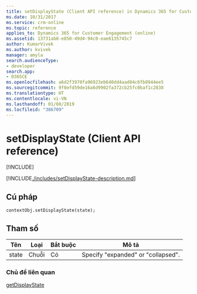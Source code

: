 ```yaml
---
title: setDisplayState (Client API reference) in Dynamics 365 for Customer Engagement| MicrosoftDocs
ms.date: 10/31/2017
ms.service: crm-online
ms.topic: reference
applies_to: Dynamics 365 for Customer Engagement (online)
ms.assetid: 13731ab8-e850-49d4-94c0-eae6135745c7
author: KumarVivek
ms.author: kvivek
manager: amyla
search.audienceType:
- developer
search.app:
- D365CE
ms.openlocfilehash: a6d2f3970fa96923eb640dd4aad84c6fb8944ee5
ms.sourcegitcommit: 9f0efd59de16a6d9902fa372cb25fc0baf1c2838
ms.translationtype: HT
ms.contentlocale: vi-VN
ms.lasthandoff: 01/08/2019
ms.locfileid: "386709"
---
```

# <a name="setdisplaystate-client-api-reference"></a>setDisplayState (Client API reference)

[!INCLUDE[](../../../../includes/cc_applies_to_update_9_0_0.md)]

[!INCLUDE[./includes/setDisplayState-description.md](./includes/setDisplayState-description.md)]

## <a name="syntax"></a>Cú pháp

`contextObj.setDisplayState(state);`

## <a name="parameter"></a>Tham số

|Tên|Loại|Bắt buộc|Mô tả|
|--|--|--|--|
|state|Chuỗi|Có|Specify "expanded" or "collapsed".|

### <a name="related-topics"></a>Chủ đề liên quan

[getDisplayState](getDisplayState.md)



